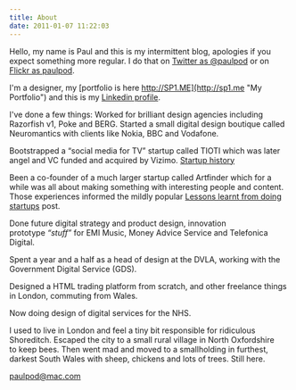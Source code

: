 ```yaml
---
title: About
date: 2011-01-07 11:22:03
---
```


Hello, my name is Paul and this is my intermittent blog, apologies if you expect something more regular. I do that on [Twitter as @paulpod](http://twitter.com/paulpod "@paulpod on Twitter") or on [Flickr as paulpod](http://flickr.com/paulpod "Flickr photos"). 

I'm a designer, my [portfolio is here http://SP1.ME](http://sp1.me "My Portfolio") and this is my [Linkedin profile](http://uk.linkedin.com/in/paulpod "Paulpod on Linkedin"). 

I've done a few things: 
Worked for brilliant design agencies including Razorfish v1, Poke and BERG. Started a small digital design boutique called Neuromantics with clients like Nokia, BBC and Vodafone. 

Bootstrapped a “social media for TV” startup called TIOTI which was later angel and VC funded and acquired by Vizimo. [Startup history](https://techcrunch.com/2007/10/21/tioticom-wins-seven-figures-from-pond/)

Been a co-founder of a much larger startup called Artfinder which for a while was all about making something with interesting people and content. Those experiences informed the mildly popular [Lessons learnt from doing startups](http://www.neuromantics.net/blog/?p=327 "Lessons learnt doing startups") post. 

Done future digital strategy and product design, innovation prototype _“stuff”_ for EMI Music, Money Advice Service and Telefonica Digital. 

Spent a year and a half as a head of design at the DVLA, working with the Government Digital Service (GDS). 

Designed a HTML trading platform from scratch, and other freelance things in London, commuting from Wales.

Now doing design of digital services for the NHS. 

I used to live in London and feel a tiny bit responsible for ridiculous Shoreditch. Escaped the city to a small rural village in North Oxfordshire to keep bees. Then went mad and moved to a smallholding in furthest, darkest South Wales with sheep, chickens and lots of trees. Still here.

paulpod@mac.com